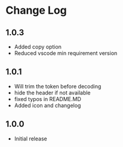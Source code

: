 # Change Log

## 1.0.3

- Added copy option
- Reduced vscode min requirement version
## 1.0.1

- Will trim the token before decoding
- hide the header if not available
- fixed typos in README.MD
- Added icon and changelog
## 1.0.0

- Initial release